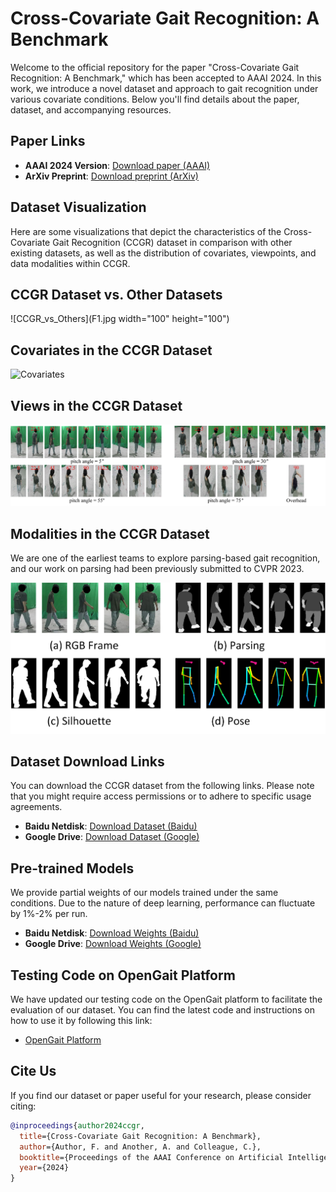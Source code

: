 # Cross-Covariate Gait Recognition: A Benchmark

Welcome to the official repository for the paper "Cross-Covariate Gait Recognition: A Benchmark," which has been accepted to AAAI 2024. In this work, we introduce a novel dataset and approach to gait recognition under various covariate conditions. Below you'll find details about the paper, dataset, and accompanying resources.

## Paper Links
- **AAAI 2024 Version**: [Download paper (AAAI)](https://aaai.org/ojs/index.php/AAAI/article/view/XXXX)
- **ArXiv Preprint**: [Download preprint (ArXiv)](https://arxiv.org/abs/XXXX.XXXXX)

## Dataset Visualization
Here are some visualizations that depict the characteristics of the Cross-Covariate Gait Recognition (CCGR) dataset in comparison with other existing datasets, as well as the distribution of covariates, viewpoints, and data modalities within CCGR.

## CCGR Dataset vs. Other Datasets
![CCGR_vs_Others](F1.jpg width="100" height="100")

## Covariates in the CCGR Dataset
![Covariates](F2.jpg)

## Views in the CCGR Dataset
![Views](F3.jpg)

## Modalities in the CCGR Dataset
We are one of the earliest teams to explore parsing-based gait recognition, and our work on parsing had been previously submitted to CVPR 2023.

![Modalities](F5.jpg)

## Dataset Download Links
You can download the CCGR dataset from the following links. Please note that you might require access permissions or to adhere to specific usage agreements.

- **Baidu Netdisk**: [Download Dataset (Baidu)](https://pan.baidu.com/s/XXXX)
- **Google Drive**: [Download Dataset (Google)](https://drive.google.com/drive/folders/XXXX)

## Pre-trained Models
We provide partial weights of our models trained under the same conditions. Due to the nature of deep learning, performance can fluctuate by 1%-2% per run.

- **Baidu Netdisk**: [Download Weights (Baidu)](https://pan.baidu.com/s/XXXX)
- **Google Drive**: [Download Weights (Google)](https://drive.google.com/drive/folders/XXXX)

## Testing Code on OpenGait Platform
We have updated our testing code on the OpenGait platform to facilitate the evaluation of our dataset. You can find the latest code and instructions on how to use it by following this link:

- [OpenGait Platform](http://opengait.example.com)

## Cite Us
If you find our dataset or paper useful for your research, please consider citing:

```bibtex
@inproceedings{author2024ccgr,
  title={Cross-Covariate Gait Recognition: A Benchmark},
  author={Author, F. and Another, A. and Colleague, C.},
  booktitle={Proceedings of the AAAI Conference on Artificial Intelligence},
  year={2024}
}
